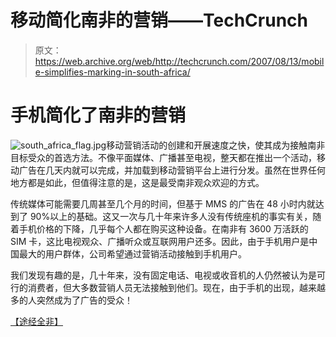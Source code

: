 # 移动简化南非的营销——TechCrunch

> 原文：<https://web.archive.org/web/http://techcrunch.com/2007/08/13/mobile-simplifies-marking-in-south-africa/>

# 手机简化了南非的营销

![south_africa_flag.jpg](img/8318de035260aa4324cec82aeee4f60d.png)移动营销活动的创建和开展速度之快，使其成为接触南非目标受众的首选方法。不像平面媒体、广播甚至电视，整天都在推出一个活动，移动广告在几天内就可以完成，并加载到移动营销平台上进行分发。虽然在世界任何地方都是如此，但值得注意的是，这是最受南非观众欢迎的方式。

传统媒体可能需要几周甚至几个月的时间，但基于 MMS 的广告在 48 小时内就达到了 90%以上的基础。这又一次与几十年来许多人没有传统座机的事实有关，随着手机价格的下降，几乎每个人都在购买这种设备。在南非有 3600 万活跃的 SIM 卡，这比电视观众、广播听众或互联网用户还多。因此，由于手机用户是中国最大的用户群体，公司希望通过营销活动接触到手机用户。

我们发现有趣的是，几十年来，没有固定电话、电视或收音机的人仍然被认为是可行的消费者，但大多数营销人员无法接触到他们。现在，由于手机的出现，越来越多的人突然成为了广告的受众！

[【途经全非】](https://web.archive.org/web/20210302023146/http://allafrica.com/stories/200708130441.html)